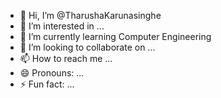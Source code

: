 - 👋 Hi, I’m @TharushaKarunasinghe
- 👀 I’m interested in ...
- 🌱 I’m currently learning Computer Engineering
- 💞️ I’m looking to collaborate on ...
- 📫 How to reach me ...
- 😄 Pronouns: ...
- ⚡ Fun fact: ...

<!---
TharushaKarunasinghe/TharushaKarunasinghe is a ✨ special ✨ repository because its `README.md` (this file) appears on your GitHub profile.
You can click the Preview link to take a look at your changes.
--->
